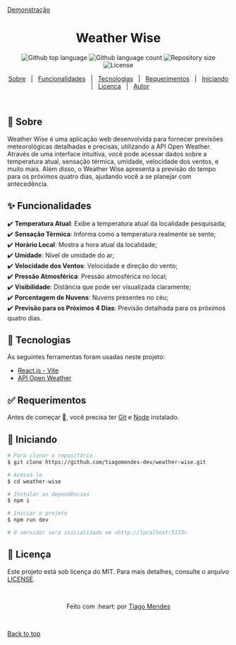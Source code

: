 <div>
  <a href="https://weather-wise-rose.vercel.app/" target="_blank">Demonstração</a>
</div>

<h1 align="center" id="top">Weather Wise</h1>

<p align="center">
  <img alt="Github top language" src="https://img.shields.io/github/languages/top/tiagomendes-dev/weather-wise?color=56BEB8">

  <img alt="Github language count" src="https://img.shields.io/github/languages/count/tiagomendes-dev/weather-wise?color=56BEB8">

  <img alt="Repository size" src="https://img.shields.io/github/repo-size/tiagomendes-dev/weather-wise?color=56BEB8">

  <img alt="License" src="https://img.shields.io/github/license/tiagomendes-dev/weather-wise?color=56BEB8">
</p>

<p align="center">
  <a href="#dart-about">Sobre</a> &#xa0; | &#xa0; 
  <a href="#sparkles-features">Funcionalidades</a> &#xa0; | &#xa0;
  <a href="#rocket-technologies">Tecnologias</a> &#xa0; | &#xa0;
  <a href="#white_check_mark-requirements">Requerimentos</a> &#xa0; | &#xa0;
  <a href="#checkered_flag-starting">Iniciando</a> &#xa0; | &#xa0;
  <a href="#memo-license">Licença</a> &#xa0; | &#xa0;
  <a href="https://github.com/tiagomendes-dev/" target="_blank">Autor</a>
</p>

<br>

## :dart: Sobre

Weather Wise é uma aplicação web desenvolvida para fornecer previsões meteorológicas detalhadas e precisas, utilizando a API Open Weather. Através de uma interface intuitiva, você pode acessar dados sobre a temperatura atual, sensação térmica, umidade, velocidade dos ventos, e muito mais. Além disso, o Weather Wise apresenta a previsão do tempo para os próximos quatro dias, ajudando você a se planejar com antecedência.

## :sparkles: Funcionalidades

:heavy_check_mark: **Temperatura Atual**: Exibe a temperatura atual da localidade pesquisada;\
:heavy_check_mark: **Sensação Térmica**: Informa como a temperatura realmente se sente;\
:heavy_check_mark: **Horário Local**: Mostra a hora atual da localidade;\
:heavy_check_mark: **Umidade**: Nível de umidade do ar;\
:heavy_check_mark: **Velocidade dos Ventos**: Velocidade e direção do vento;\
:heavy_check_mark: **Pressão Atmosférica**: Pressão atmosférica no local;\
:heavy_check_mark: **Visibilidade**: Distância que pode ser visualizada claramente;\
:heavy_check_mark: **Porcentagem de Nuvens**: Nuvens presentes no céu;\
:heavy_check_mark: **Previsão para os Próximos 4 Dias**: Previsão detalhada para os próximos quatro dias.

## :rocket: Tecnologias

As seguintes ferramentas foram usadas neste projeto:

- [React.js - Vite](https://vitejs.dev/)
- [API Open Weather](https://openweathermap.org/)

## :white_check_mark: Requerimentos

Antes de começar :checkered_flag:, você precisa ter [Git](https://git-scm.com) e [Node](https://nodejs.org/en/) instalado.

## :checkered_flag: Iniciando

```bash
# Para clonar o repositório
$ git clone https://github.com/tiagomendes-dev/weather-wise.git

# Acessá-lo
$ cd weather-wise

# Instalar as dependências
$ npm i

# Iniciar o projeto
$ npm run dev

# O servidor será inicializado em <http://localhost:5173>
```

## :memo: Licença

Este projeto está sob licença do MIT. Para mais detalhes, consulte o arquivo [LICENSE](LICENSE).

&#xa0;

<p align="center">Feito com :heart: por <a href="https://www.tiagomendes.dev/" target="_blank">Tiago Mendes</a></p>

&#xa0;

<a href="#top">Back to top</a>
